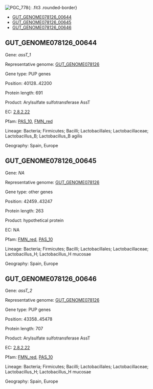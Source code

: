 ![PGC_778](../static/images/Clusters_figure/PGC_778.jpg){: .fit3 .rounded-border}

<ul id="myTab" class="nav nav-tabs">
  <li class="active">
        <a href="#tab1" data-toggle="tab">GUT_GENOME078126_00644</a>
  </li>
<li><a href="#tab2" data-toggle="tab">GUT_GENOME078126_00645</a></li>
<li><a href="#tab3" data-toggle="tab">GUT_GENOME078126_00646</a></li>
</ul>

<div id="myTabContent" class="tab-content">
  <div class="tab-pane fade in active" id="tab1">

<h2 id="GUT_GENOME078126_00644">GUT_GENOME078126_00644</h2>
<p>Gene: <em>assT_1</em>
<p>Representative genome: <a href="https://www.ebi.ac.uk/metagenomics/genomes/MGYG-HGUT-02390">GUT_GENOME078126</a></p>
<p>Gene type: PUP genes</p>
<p>Position: 40128..42200</p>
<p>Protein length: 691</p>
<p>Product: Arylsulfate sulfotransferase AssT</p>
<p>EC: <a href="https://www.brenda-enzymes.org/enzyme.php?ecno=2.8.2.22">2.8.2.22</a></p>
<p>Pfam: <a href="http://pfam.xfam.org/family/PAS_10">PAS_10</a>, <a href="http://pfam.xfam.org/family/FMN_red">FMN_red</a></p>
<p>Lineage: Bacteria; Firmicutes; Bacilli; Lactobacillales; Lactobacillaceae; Lactobacillus_B; Lactobacillus_B agilis</p>
<p>Geography: Spain, Europe</p>
  </div>

  <div class="tab-pane fade" id="tab2">

<h2 id="GUT_GENOME078126_00645">GUT_GENOME078126_00645</h2>
<p>Gene: <em>NA</em></p>
<p>Representative genome: <a href="https://www.ebi.ac.uk/metagenomics/genomes/MGYG-HGUT-02319">GUT_GENOME078126</a></p>
<p>Gene type: other genes</p>
<p>Position: 42459..43247</p>
<p>Protein length: 263</p>
<p>Product: hypothetical protein</p>
<p>EC: NA</p>
<p>Pfam: <a href="http://pfam.xfam.org/family/FMN_red">FMN_red</a>, <a href="http://pfam.xfam.org/family/PAS_10">PAS_10</a></p>
<p>Lineage: Bacteria; Firmicutes; Bacilli; Lactobacillales; Lactobacillaceae; Lactobacillus_H; Lactobacillus_H mucosae</p>
<p>Geography: Spain, Europe</p>

  </div>
  <div class="tab-pane fade" id="tab3">

<h2 id="GUT_GENOME078126_00646">GUT_GENOME078126_00646</h2>
<p>Gene: <em>assT_2</em></p>
<p>Representative genome: <a href="https://www.ebi.ac.uk/metagenomics/genomes/MGYG-HGUT-02319">GUT_GENOME078126</a></p>
<p>Gene type: PUP genes</p>
<p>Position: 43358..45478</p>
<p>Protein length: 707</p>
<p>Product: Arylsulfate sulfotransferase AssT</p>
<p>EC: <a href="https://www.brenda-enzymes.org/enzyme.php?ecno=2.8.2.22">2.8.2.22</a></p>
<p>Pfam: <a href="http://pfam.xfam.org/family/FMN_red">FMN_red</a>, <a href="http://pfam.xfam.org/family/PAS_10">PAS_10</a></p>
<p>Lineage: Bacteria; Firmicutes; Bacilli; Lactobacillales; Lactobacillaceae; Lactobacillus_H; Lactobacillus_H mucosae</p>
<p>Geography: Spain, Europe</p>

  </div>
</div>
